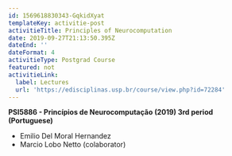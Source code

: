 ```yaml
---
id: 1569618830343-GqkidXyat
templateKey: activitie-post
activitieTitle: Principles of Neurocomputation
date: 2019-09-27T21:13:50.395Z
dateEnd: ''
dateFormat: 4
activitieType: Postgrad Course
featured: not
activitieLink:
  label: Lectures
  url: 'https://edisciplinas.usp.br/course/view.php?id=72284'
---
```

**PSI5886 - Princípios de Neurocomputação (2019)  3rd period (Portuguese)**

* Emilio Del Moral Hernandez
* Marcio Lobo Netto (colaborator)

